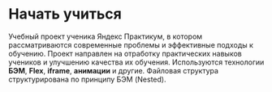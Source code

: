 # Начать учиться

Учебный проект ученика Яндекс Практикум, в котором рассматриваются современные проблемы и эффективные подходы к обучению. Проект направлен на отработку практических навыков учеников и улучшению качества их обучения.
Используются технологии **БЭМ**, **Flex**, **iframe**, **анимации** и другие. Файловая структура структурирована по принципу БЭМ (Nested).



